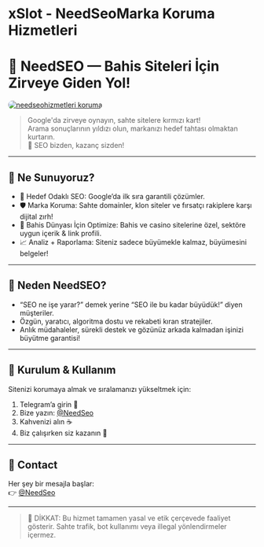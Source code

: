 # xSlot - NeedSeoMarka Koruma Hizmetleri 

# 🎯 NeedSEO — Bahis Siteleri İçin Zirveye Giden Yol!

<a href="https://t.me/NeedSeo" title="needseohizmetleri koruma">
    <img src="https://resmim.net/cdn/2025/05/24/TNtrlH.jpg" alt="needseohizmetleri koruma" style="max-width:100%; height:auto; border-radius:8px;">
</a>

> Google'da zirveye oynayın, sahte sitelere kırmızı kart!  
> Arama sonuçlarının yıldızı olun, markanızı hedef tahtası olmaktan kurtarın.  
> 🎰 SEO bizden, kazanç sizden!

---

## 🚀 Ne Sunuyoruz?

- 🎯 Hedef Odaklı SEO: Google’da ilk sıra garantili çözümler.
- 🛡 Marka Koruma: Sahte domainler, klon siteler ve fırsatçı rakiplere karşı dijital zırh!
- 🎲 Bahis Dünyası İçin Optimize: Bahis ve casino sitelerine özel, sektöre uygun içerik & link profili.
- 📈 Analiz + Raporlama: Siteniz sadece büyümekle kalmaz, büyümesini belgeler!

---

## 🎉 Neden NeedSEO?

- “SEO ne işe yarar?” demek yerine “SEO ile bu kadar büyüdük!” diyen müşteriler.
- Özgün, yaratıcı, algoritma dostu ve rekabeti kıran stratejiler.
- Anlık müdahaleler, sürekli destek ve gözünüz arkada kalmadan işinizi büyütme garantisi!

---

## 🔧 Kurulum & Kullanım

Sitenizi korumaya almak ve sıralamanızı yükseltmek için:

1. Telegram’a girin 📲  
2. Bize yazın: [@NeedSeo](https://t.me/NeedSeo) 
3. Kahvenizi alın ☕️  
4. Biz çalışırken siz kazanın 💸

---

## 📩 Contact

Her şey bir mesajla başlar:  
👉 [@NeedSeo](https://t.me/NeedSeo)

---

> 🚨 DİKKAT: Bu hizmet tamamen yasal ve etik çerçevede faaliyet gösterir. Sahte trafik, bot kullanımı veya illegal yönlendirmeler içermez.
